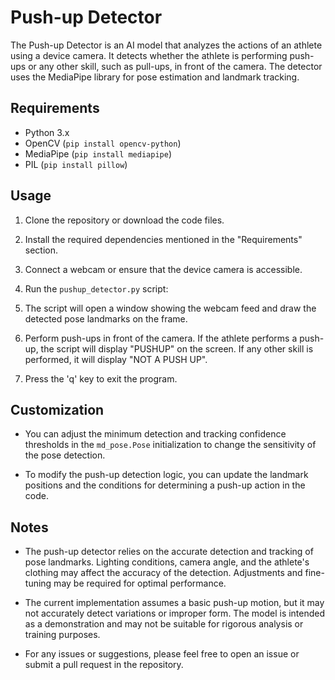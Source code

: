 # Push-up Detector

The Push-up Detector is an AI model that analyzes the actions of an athlete using a device camera. It detects whether the athlete is performing push-ups or any other skill, such as pull-ups, in front of the camera. The detector uses the MediaPipe library for pose estimation and landmark tracking.

## Requirements

- Python 3.x
- OpenCV (`pip install opencv-python`)
- MediaPipe (`pip install mediapipe`)
- PIL (`pip install pillow`)

## Usage

1. Clone the repository or download the code files.

2. Install the required dependencies mentioned in the "Requirements" section.

3. Connect a webcam or ensure that the device camera is accessible.

4. Run the `pushup_detector.py` script:


5. The script will open a window showing the webcam feed and draw the detected pose landmarks on the frame.

6. Perform push-ups in front of the camera. If the athlete performs a push-up, the script will display "PUSHUP" on the screen. If any other skill is performed, it will display "NOT A PUSH UP".

7. Press the 'q' key to exit the program.

## Customization

- You can adjust the minimum detection and tracking confidence thresholds in the `md_pose.Pose` initialization to change the sensitivity of the pose detection.

- To modify the push-up detection logic, you can update the landmark positions and the conditions for determining a push-up action in the code.

## Notes

- The push-up detector relies on the accurate detection and tracking of pose landmarks. Lighting conditions, camera angle, and the athlete's clothing may affect the accuracy of the detection. Adjustments and fine-tuning may be required for optimal performance.

- The current implementation assumes a basic push-up motion, but it may not accurately detect variations or improper form. The model is intended as a demonstration and may not be suitable for rigorous analysis or training purposes.

- For any issues or suggestions, please feel free to open an issue or submit a pull request in the repository.

